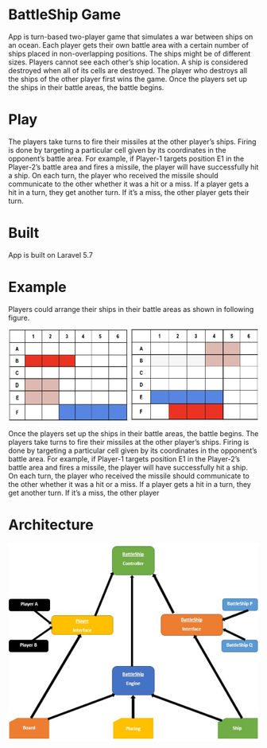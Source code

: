 # BattleShip Game

App is turn-based two-player game that simulates a war between ships on an ocean. Each player gets their own battle area with a certain number of ships placed in non-overlapping positions. The ships might be of different sizes. Players cannot see each other’s ship location. A ship is considered destroyed when all of its cells are destroyed. The player who destroys all the ships of the other player first wins the game. Once the players set up the ships in their battle areas, the battle begins.


# Play

The players take turns to fire their missiles at the other player’s ships. Firing is done by targeting a particular cell given by its coordinates in the opponent’s battle area. For example, if Player-1 targets position E1 in the Player-2’s battle area and fires a missile, the player will have successfully hit a ship. On each turn, the player who received the missile should communicate to the other whether it was a hit or a miss. If a player gets a hit in a turn, they get another turn. If it’s a miss, the other player gets their turn.



# Built
App is built on Laravel 5.7




# Example 

Players could arrange their ships in their battle areas as shown in following figure.

![board_n_ships.jpg](img/board_n_ships.jpg)

Once the players set up the ships in their battle areas, the battle begins.
The players take turns to fire their missiles at the other player’s ships. Firing is done by targeting a particular cell given by its coordinates in the opponent’s battle area. For example, if Player-1 targets position E1 in the Player-2’s battle area and fires a missile, the player will have successfully hit a ship. On each turn, the player who received the missile should communicate to the other whether it was a hit or a miss. If a player gets a hit in a turn, they get another turn. If it’s a miss, the other player





# Architecture

![architecture.jpg](img/architecture.jpg)
